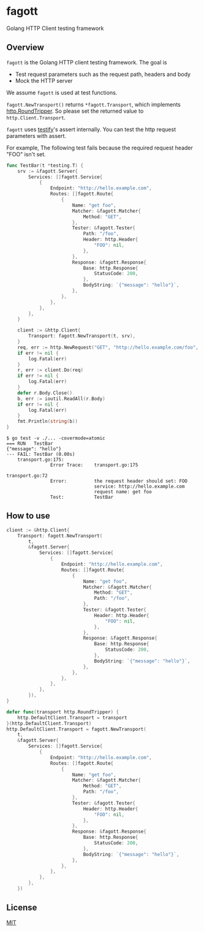 # fagott

Golang HTTP Client testing framework

## Overview

`fagott` is the Golang HTTP client testing framework.
The goal is

* Test request parameters such as the request path, headers and body
* Mock the HTTP server

We assume `fagott` is used at test functions.

`fagott.NewTransport()` returns `*fagott.Transport`, which implements [http.RoundTripper](https://golang.org/pkg/net/http/#RoundTripper).
So please set the returned value to `http.Client.Transport`.

`fagott` uses [testify](https://github.com/stretchr/testify)'s assert internally.
You can test the http request parameters with assert.

For example, The following test fails because the required request header "FOO" isn't set.

```go
func TestBar(t *testing.T) {
	srv := &fagott.Server{
		Services: []fagott.Service{
			{
				Endpoint: "http://hello.example.com",
				Routes: []fagott.Route{
					{
						Name: "get foo",
						Matcher: &fagott.Matcher{
							Method: "GET",
						},
						Tester: &fagott.Tester{
							Path: "/foo",
							Header: http.Header{
								"FOO": nil,
							},
						},
						Response: &fagott.Response{
							Base: http.Response{
								StatusCode: 200,
							},
							BodyString: `{"message": "hello"}`,
						},
					},
				},
			},
		},
	}

	client := &http.Client{
		Transport: fagott.NewTransport(t, srv),
	}
	req, err := http.NewRequest("GET", "http://hello.example.com/foo", nil)
	if err != nil {
		log.Fatal(err)
	}
	r, err := client.Do(req)
	if err != nil {
		log.Fatal(err)
	}
	defer r.Body.Close()
	b, err := ioutil.ReadAll(r.Body)
	if err != nil {
		log.Fatal(err)
	}
	fmt.Println(string(b))
}
```

```console
$ go test -v ./... -covermode=atomic
=== RUN   TestBar
{"message": "hello"}
--- FAIL: TestBar (0.00s)
    transport.go:175:
                Error Trace:    transport.go:175
                                                        transport.go:72
                Error:          the request header should set: FOO
                                service: http://hello.example.com
                                request name: get foo
                Test:           TestBar
```

## How to use


```go
client := &http.Client{
	Transport: fagott.NewTransport(
		t,
		&fagott.Server{
			Services: []fagott.Service{
				{
					Endpoint: "http://hello.example.com",
					Routes: []fagott.Route{
						{
							Name: "get foo",
							Matcher: &fagott.Matcher{
								Method: "GET",
								Path: "/foo",
							},
							Tester: &fagott.Tester{
								Header: http.Header{
									"FOO": nil,
								},
							},
							Response: &fagott.Response{
								Base: http.Response{
									StatusCode: 200,
								},
								BodyString: `{"message": "hello"}`,
							},
						},
					},
				},
			},
		}),
}
```

```go
defer func(transport http.RoundTripper) {
	http.DefaultClient.Transport = transport
}(http.DefaultClient.Transport)
http.DefaultClient.Transport = fagott.NewTransport(
	t,
	&fagott.Server{
		Services: []fagott.Service{
			{
				Endpoint: "http://hello.example.com",
				Routes: []fagott.Route{
					{
						Name: "get foo",
						Matcher: &fagott.Matcher{
							Method: "GET",
							Path: "/foo",
						},
						Tester: &fagott.Tester{
							Header: http.Header{
								"FOO": nil,
							},
						},
						Response: &fagott.Response{
							Base: http.Response{
								StatusCode: 200,
							},
							BodyString: `{"message": "hello"}`,
						},
					},
				},
			},
		},
	})
```

## License

[MIT](LICENSE)
